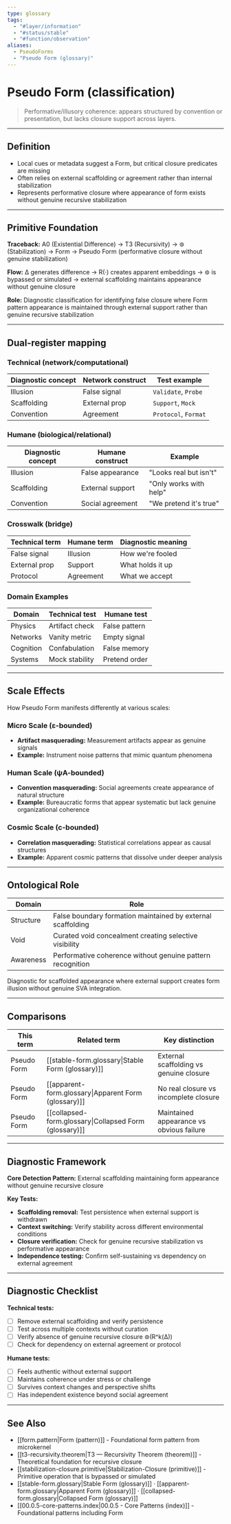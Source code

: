 ```yaml
---
type: glossary
tags:
  - "#layer/information"
  - "#status/stable"
  - "#function/observation"
aliases:
  - PseudoForms
  - "Pseudo Form (glossary)"
---
```


# Pseudo Form (classification)

> Performative/illusory coherence: appears structured by convention or presentation, but lacks closure support across layers.

---

## Definition

- Local cues or metadata suggest a Form, but critical closure predicates are missing
- Often relies on external scaffolding or agreement rather than internal stabilization
- Represents performative closure where appearance of form exists without genuine recursive stabilization

---

## Primitive Foundation

**Traceback:** A0 (Existential Difference) → T3 (Recursivity) → ⊚ (Stabilization) → Form → Pseudo Form (performative closure without genuine stabilization)

**Flow:** ∆ generates difference → R(·) creates apparent embeddings → ⊚ is bypassed or simulated → external scaffolding maintains appearance without genuine closure

**Role:** Diagnostic classification for identifying false closure where Form pattern appearance is maintained through external support rather than genuine recursive stabilization

---

## Dual‑register mapping

### Technical (network/computational)

| Diagnostic concept | Network construct | Test example |
|-------------------|------------------|--------------|
| Illusion | False signal | `Validate`, `Probe` |
| Scaffolding | External prop | `Support`, `Mock` |
| Convention | Agreement | `Protocol`, `Format` |

### Humane (biological/relational)

| Diagnostic concept | Humane construct | Example |
|-------------------|------------------|----------|
| Illusion | False appearance | "Looks real but isn't" |
| Scaffolding | External support | "Only works with help" |
| Convention | Social agreement | "We pretend it's true" |

### Crosswalk (bridge)

| Technical term | Humane term | Diagnostic meaning |
|---------------|-------------|-------------------|
| False signal | Illusion | How we're fooled |
| External prop | Support | What holds it up |
| Protocol | Agreement | What we accept |

### Domain Examples

| Domain | Technical test | Humane test |
|--------|---------------|-------------|
| Physics | Artifact check | False pattern |
| Networks | Vanity metric | Empty signal |
| Cognition | Confabulation | False memory |
| Systems | Mock stability | Pretend order |

---

## Scale Effects

How Pseudo Form manifests differently at various scales:

### Micro Scale (ε-bounded)
- **Artifact masquerading:** Measurement artifacts appear as genuine signals
- **Example:** Instrument noise patterns that mimic quantum phenomena

### Human Scale (ψA-bounded)
- **Convention masquerading:** Social agreements create appearance of natural structure
- **Example:** Bureaucratic forms that appear systematic but lack genuine organizational coherence

### Cosmic Scale (c-bounded)
- **Correlation masquerading:** Statistical correlations appear as causal structures
- **Example:** Apparent cosmic patterns that dissolve under deeper analysis

---

## Ontological Role

| Domain | Role |
|--------|------|
| Structure | False boundary formation maintained by external scaffolding |
| Void | Curated void concealment creating selective visibility |
| Awareness | Performative coherence without genuine pattern recognition |

Diagnostic for scaffolded appearance where external support creates form illusion without genuine SVA integration.

---

## Comparisons

| This term | Related term | Key distinction |
|-----------|-------------|----------------|
| Pseudo Form | [[stable-form.glossary\|Stable Form (glossary)]] | External scaffolding vs genuine closure |
| Pseudo Form | [[apparent-form.glossary\|Apparent Form (glossary)]] | No real closure vs incomplete closure |
| Pseudo Form | [[collapsed-form.glossary\|Collapsed Form (glossary)]] | Maintained appearance vs obvious failure |

---

## Diagnostic Framework

**Core Detection Pattern:** External scaffolding maintaining form appearance without genuine recursive closure

**Key Tests:**
- **Scaffolding removal:** Test persistence when external support is withdrawn
- **Context switching:** Verify stability across different environmental conditions
- **Closure verification:** Check for genuine recursive stabilization vs performative appearance
- **Independence testing:** Confirm self-sustaining vs dependency on external agreement

---

## Diagnostic Checklist

**Technical tests:**
- [ ] Remove external scaffolding and verify persistence
- [ ] Test across multiple contexts without curation
- [ ] Verify absence of genuine recursive closure ⊚(R^k(∆))
- [ ] Check for dependency on external agreement or protocol

**Humane tests:**
- [ ] Feels authentic without external support
- [ ] Maintains coherence under stress or challenge
- [ ] Survives context changes and perspective shifts
- [ ] Has independent existence beyond social agreement

---

## See Also

- [[form.pattern|Form (pattern)]] - Foundational form pattern from microkernel
- [[t3-recursivity.theorem|T3 — Recursivity Theorem (theorem)]] - Theoretical foundation for recursive closure
- [[stabilization-closure.primitive|Stabilization-Closure (primitive)]] - Primitive operation that is bypassed or simulated
- [[stable-form.glossary|Stable Form (glossary)]] · [[apparent-form.glossary|Apparent Form (glossary)]] · [[collapsed-form.glossary|Collapsed Form (glossary)]]
- [[00.0.5-core-patterns.index|00.0.5 - Core Patterns (index)]] - Foundational patterns including Form